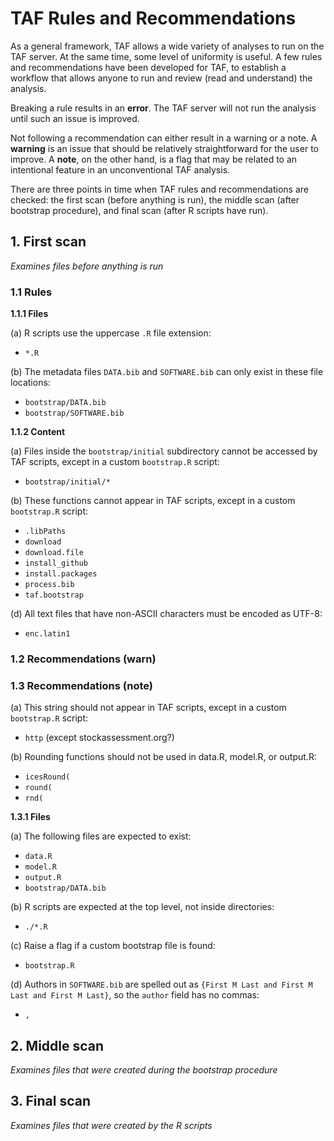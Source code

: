 # TAF Rules and Recommendations

As a general framework, TAF allows a wide variety of analyses to run on the TAF
server. At the same time, some level of uniformity is useful. A few rules and
recommendations have been developed for TAF, to establish a workflow that allows
anyone to run and review (read and understand) the analysis.

Breaking a rule results in an **error**. The TAF server will not run the
analysis until such an issue is improved.

Not following a recommendation can either result in a warning or a note. A
**warning** is an issue that should be relatively straightforward for the user
to improve. A **note**, on the other hand, is a flag that may be related to an
intentional feature in an unconventional TAF analysis.

There are three points in time when TAF rules and recommendations are checked:
the first scan (before anything is run), the middle scan (after bootstrap
procedure), and final scan (after R scripts have run).

## 1. First scan

*Examines files before anything is run*

### 1.1 Rules

**1.1.1 Files**

(a) R scripts use the uppercase `.R` file extension:

- `*.R`

(b) The metadata files `DATA.bib` and `SOFTWARE.bib` can only exist in these
    file locations:

- `bootstrap/DATA.bib`
- `bootstrap/SOFTWARE.bib`

**1.1.2 Content**

(a) Files inside the `bootstrap/initial` subdirectory cannot be accessed by TAF
    scripts, except in a custom `bootstrap.R` script:

- `bootstrap/initial/*`

(b) These functions cannot appear in TAF scripts, except in a custom
    `bootstrap.R` script:

- `.libPaths`
- `download`
- `download.file`
- `install_github`
- `install.packages`
- `process.bib`
- `taf.bootstrap`

(d) All text files that have non-ASCII characters must be encoded as UTF-8:

- `enc.latin1`

### 1.2 Recommendations (warn)

### 1.3 Recommendations (note)

(a) This string should not appear in TAF scripts, except in a custom
    `bootstrap.R` script:

- `http` (except stockassessment.org?)

(b) Rounding functions should not be used in data.R, model.R, or output.R:

- `icesRound(`
- `round(`
- `rnd(`

**1.3.1 Files**

(a) The following files are expected to exist:

- `data.R`
- `model.R`
- `output.R`
- `bootstrap/DATA.bib`

(b) R scripts are expected at the top level, not inside directories:

- `./*.R`

(c) Raise a flag if a custom bootstrap file is found:

- `bootstrap.R`

(d) Authors in `SOFTWARE.bib` are spelled out as
   `{First M Last and First M Last and First M Last}`, so the `author` field has
   no commas:

- `,`

## 2. Middle scan

*Examines files that were created during the bootstrap procedure*

## 3. Final scan

*Examines files that were created by the R scripts*
